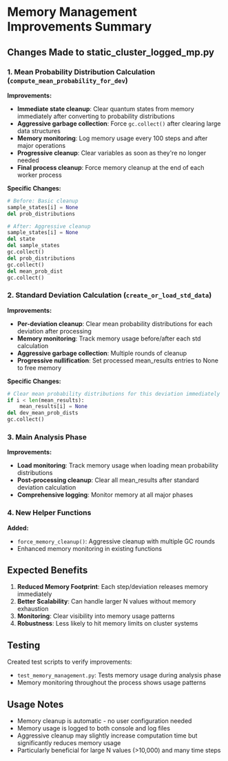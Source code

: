# Memory Management Improvements Summary

## Changes Made to static_cluster_logged_mp.py

### 1. Mean Probability Distribution Calculation (`compute_mean_probability_for_dev`)

**Improvements:**
- **Immediate state cleanup**: Clear quantum states from memory immediately after converting to probability distributions
- **Aggressive garbage collection**: Force `gc.collect()` after clearing large data structures
- **Memory monitoring**: Log memory usage every 100 steps and after major operations
- **Progressive cleanup**: Clear variables as soon as they're no longer needed
- **Final process cleanup**: Force memory cleanup at the end of each worker process

**Specific Changes:**
```python
# Before: Basic cleanup
sample_states[i] = None
del prob_distributions

# After: Aggressive cleanup
sample_states[i] = None
del state
del sample_states
gc.collect()
del prob_distributions
gc.collect()
del mean_prob_dist
gc.collect()
```

### 2. Standard Deviation Calculation (`create_or_load_std_data`)

**Improvements:**
- **Per-deviation cleanup**: Clear mean probability distributions for each deviation after processing
- **Memory monitoring**: Track memory usage before/after each std calculation
- **Aggressive garbage collection**: Multiple rounds of cleanup
- **Progressive nullification**: Set processed mean_results entries to None to free memory

**Specific Changes:**
```python
# Clear mean probability distributions for this deviation immediately
if i < len(mean_results):
    mean_results[i] = None
del dev_mean_prob_dists
gc.collect()
```

### 3. Main Analysis Phase

**Improvements:**
- **Load monitoring**: Track memory usage when loading mean probability distributions
- **Post-processing cleanup**: Clear all mean_results after standard deviation calculation
- **Comprehensive logging**: Monitor memory at all major phases

### 4. New Helper Functions

**Added:**
- `force_memory_cleanup()`: Aggressive cleanup with multiple GC rounds
- Enhanced memory monitoring in existing functions

## Expected Benefits

1. **Reduced Memory Footprint**: Each step/deviation releases memory immediately
2. **Better Scalability**: Can handle larger N values without memory exhaustion  
3. **Monitoring**: Clear visibility into memory usage patterns
4. **Robustness**: Less likely to hit memory limits on cluster systems

## Testing

Created test scripts to verify improvements:
- `test_memory_management.py`: Tests memory usage during analysis phase
- Memory monitoring throughout the process shows usage patterns

## Usage Notes

- Memory cleanup is automatic - no user configuration needed
- Memory usage is logged to both console and log files
- Aggressive cleanup may slightly increase computation time but significantly reduces memory usage
- Particularly beneficial for large N values (>10,000) and many time steps
